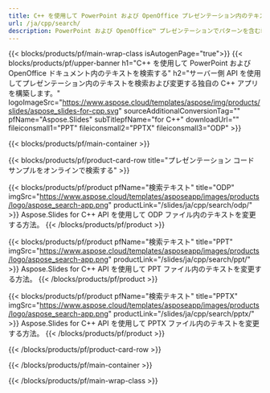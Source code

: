 ```yaml
---
title: C++ を使用して PowerPoint および OpenOffice プレゼンテーション内のテキストを検索する
url: /ja/cpp/search/
description: PowerPoint および OpenOffice™ プレゼンテーションでパターンを含む単語を検索するための C++ ソース コード
---
```


{{< blocks/products/pf/main-wrap-class isAutogenPage="true">}}
{{< blocks/products/pf/upper-banner h1="C++ を使用して PowerPoint および OpenOffice ドキュメント内のテキストを検索する" h2="サーバー側 API を使用してプレゼンテーション内のテキストを検索および変更する独自の C++ アプリを構築します。" logoImageSrc="https://www.aspose.cloud/templates/aspose/img/products/slides/aspose_slides-for-cpp.svg" sourceAdditionalConversionTag="" pfName="Aspose.Slides" subTitlepfName="for C++" downloadUrl="" fileiconsmall1="PPT" fileiconsmall2="PPTX" fileiconsmall3="ODP" >}}

{{< blocks/products/pf/main-container >}}

{{< blocks/products/pf/product-card-row title="プレゼンテーション コード サンプルをオンラインで検索する" >}}

{{< blocks/products/pf/product pfName="検索テキスト" title="ODP" imgSrc="https://www.aspose.cloud/templates/asposeapp/images/products/logo/aspose_search-app.png" productLink="/slides/ja/cpp/search/odp/" >}}
Aspose.Slides for C++ API を使用して ODP ファイル内のテキストを変更する方法。
{{< /blocks/products/pf/product >}}

{{< blocks/products/pf/product pfName="検索テキスト" title="PPT" imgSrc="https://www.aspose.cloud/templates/asposeapp/images/products/logo/aspose_search-app.png" productLink="/slides/ja/cpp/search/ppt/" >}}
Aspose.Slides for C++ API を使用して PPT ファイル内のテキストを変更する方法。
{{< /blocks/products/pf/product >}}

{{< blocks/products/pf/product pfName="検索テキスト" title="PPTX" imgSrc="https://www.aspose.cloud/templates/asposeapp/images/products/logo/aspose_search-app.png" productLink="/slides/ja/cpp/search/pptx/" >}}
Aspose.Slides for C++ API を使用して PPTX ファイル内のテキストを変更する方法。
{{< /blocks/products/pf/product >}}



{{< /blocks/products/pf/product-card-row >}}

{{< /blocks/products/pf/main-container >}}
    
{{< /blocks/products/pf/main-wrap-class >}}